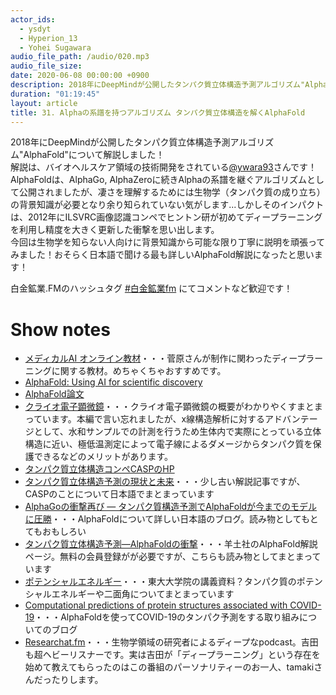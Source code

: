 ```yaml
---
actor_ids:
  - ysdyt
  - Hyperion_13
  - Yohei Sugawara
audio_file_path: /audio/020.mp3
audio_file_size:
date: 2020-06-08 00:00:00 +0900
description: 2018年にDeepMindが公開したタンパク質立体構造予測アルゴリズム"AlphaFold"について解説しました！
duration: "01:19:45"
layout: article
title: 31. Alphaの系譜を持つアルゴリズム タンパク質立体構造を解くAlphaFold
---
```

2018年にDeepMindが公開したタンパク質立体構造予測アルゴリズム"AlphaFold"について解説しました！  
解説は、バイオヘルスケア領域の技術開発をされている[@ywara93](https://twitter.com/ywara93)さんです！  
AlphaFoldは、AlphaGo, AlphaZeroに続きAlphaの系譜を継ぐアルゴリズムとして公開されましたが、凄さを理解するためには生物学（タンパク質の成り立ち）の背景知識が必要となり余り知られていない気がします...しかしそのインパクトは、2012年にILSVRC画像認識コンペでヒントン研が初めてディープラーニングを利用し精度を大きく更新した衝撃を思い出します。  
今回は生物学を知らない人向けに背景知識から可能な限り丁寧に説明を頑張ってみました！おそらく日本語で聞ける最も詳しいAlphaFold解説になったと思います！

白金鉱業.FMのハッシュタグ [#白金鉱業fm](https://twitter.com/search?q=%23%E7%99%BD%E9%87%91%E9%89%B1%E6%A5%ADfm&src=typed_query) にてコメントなど歓迎です！

# Show notes
- [メディカルAI オンライン教材](https://japan-medical-ai.github.io/medical-ai-course-materials/index.html#)・・・菅原さんが制作に関わったディープラーニングに関する教材。めちゃくちゃおすすめです。
- [AlphaFold: Using AI for scientific discovery](https://deepmind.com/blog/article/AlphaFold-Using-AI-for-scientific-discovery)
- [AlphaFold論文](https://www.nature.com/articles/s41586-019-1923-7.epdf?author_access_token=Z_KaZKDqtKzbE7Wd5HtwI9RgN0jAjWel9jnR3ZoTv0MCcgAwHMgRx9mvLjNQdB2TlQQaa7l420UCtGo8vYQ39gg8lFWR9mAZtvsN_1PrccXfIbc6e-tGSgazNL_XdtQzn1PHfy21qdcxV7Pw-k3htw%3D%3D)
- [クライオ電子顕微鏡](https://www.chem-station.com/blog/2017/10/nobel2017cryo.html)・・・クライオ電子顕微鏡の概要がわかりやくすまとまっています。本編で言い忘れましたが、x線構造解析に対するアドバンテージとして、水和サンプルでの計測を行うため生体内で実際にとっている立体構造に近い、極低温測定によって電子線によるダメージからタンパク質を保護できるなどのメリットがあります。
- [タンパク質立体構造コンペCASPのHP](https://predictioncenter.org/)
- [タンパク質立体構造予測の現状と未来](http://theory.biophys.kyoto-u.ac.jp/pdf/park05_jsai20_casp6.pdf)・・・少し古い解説記事ですが、CASPのことについて日本語でまとまっています
- [AlphaGoの衝撃再び — タンパク質構造予測でAlphaFoldが今までのモデルに圧勝](https://note.com/zhubo/n/n00675c5ae7c7)・・・AlphaFoldについて詳しい日本語のブログ。読み物としてもとてもおもしろい
- [タンパク質立体構造予測―AlphaFoldの衝撃](https://yodoweb2017.yodosha.co.jp/jikkenigaku/nhpd/9784758125215/c1.html)・・・羊土社のAlphaFold解説ページ。無料の会員登録がが必要ですが、こちらも読み物としてまとまっています
- [ポテンシャルエネルギー](http://www.iu.a.u-tokyo.ac.jp/lectures/AG07/110525/110525.pdf)・・・東大大学院の講義資料？タンパク質のポテンシャルエネルギーや二面角についてまとまっています
- [Computational predictions of protein structures associated with COVID-19](https://deepmind.com/research/open-source/computational-predictions-of-protein-structures-associated-with-COVID-19)・・・AlphaFoldを使ってCOVID-19のタンパク予測をする取り組みについてのブログ
- [Researchat.fm](https://researchat.fm/)・・・生物学領域の研究者によるディープなpodcast。吉田も超ヘビーリスナーです。実は吉田が「ディープラーニング」という存在を始めて教えてもらったのはこの番組のパーソナリティーのお一人、tamakiさんだったりします。
